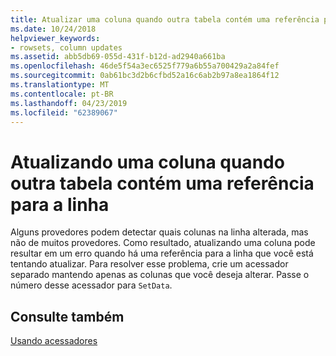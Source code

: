 ```yaml
---
title: Atualizar uma coluna quando outra tabela contém uma referência para a linha
ms.date: 10/24/2018
helpviewer_keywords:
- rowsets, column updates
ms.assetid: abb5db69-055d-431f-b12d-ad2940a661ba
ms.openlocfilehash: 46de5f54a3ec6525f779a6b55a700429a2a84fef
ms.sourcegitcommit: 0ab61bc3d2b6cfbd52a16c6ab2b97a8ea1864f12
ms.translationtype: MT
ms.contentlocale: pt-BR
ms.lasthandoff: 04/23/2019
ms.locfileid: "62389067"
---
```

# <a name="updating-a-column-when-another-table-contains-a-reference-to-the-row"></a>Atualizando uma coluna quando outra tabela contém uma referência para a linha

Alguns provedores podem detectar quais colunas na linha alterada, mas não de muitos provedores. Como resultado, atualizando uma coluna pode resultar em um erro quando há uma referência para a linha que você está tentando atualizar. Para resolver esse problema, crie um acessador separado mantendo apenas as colunas que você deseja alterar. Passe o número desse acessador para `SetData`.

## <a name="see-also"></a>Consulte também

[Usando acessadores](../../data/oledb/using-accessors.md)